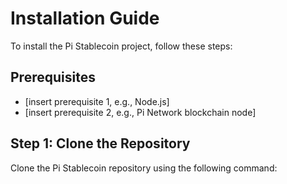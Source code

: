 # Installation Guide

To install the Pi Stablecoin project, follow these steps:

## Prerequisites

* [insert prerequisite 1, e.g., Node.js]
* [insert prerequisite 2, e.g., Pi Network blockchain node]

## Step 1: Clone the Repository

Clone the Pi Stablecoin repository using the following command:
